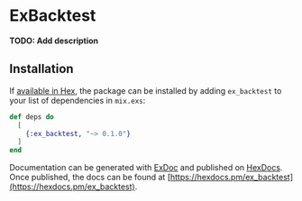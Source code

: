 # ExBacktest

**TODO: Add description**

## Installation

If [available in Hex](https://hex.pm/docs/publish), the package can be installed
by adding `ex_backtest` to your list of dependencies in `mix.exs`:

```elixir
def deps do
  [
    {:ex_backtest, "~> 0.1.0"}
  ]
end
```

Documentation can be generated with [ExDoc](https://github.com/elixir-lang/ex_doc)
and published on [HexDocs](https://hexdocs.pm). Once published, the docs can
be found at [https://hexdocs.pm/ex_backtest](https://hexdocs.pm/ex_backtest).

